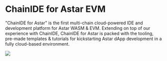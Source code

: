 # ChainIDE for Astar EVM

"ChainIDE for Astar" is the first multi-chain cloud-powered IDE and development platform for Astar WASM & EVM. Extending on top of our experience with ChainIDE, ChainIDE for Astar is packed with the tooling, pre-made templates & tutorials for kickstarting Astar dApp development in a fully cloud-based environment.

![](https://chainide.com/static/ead2903c7c2ac312b3b86ca4c8fe13ab/26ebd/astar-evm.webp)
